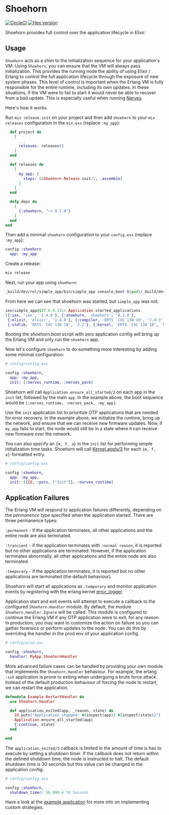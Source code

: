 # Shoehorn

[![CircleCI](https://circleci.com/gh/nerves-project/shoehorn.svg?style=svg)](https://circleci.com/gh/nerves-project/shoehorn)
[![Hex version](https://img.shields.io/hexpm/v/shoehorn.svg "Hex version")](https://hex.pm/packages/shoehorn)

Shoehorn provides full control over the application lifecycle in Elixir.

## Usage

`Shoehorn` acts as a shim to the initialization sequence for your application's
VM. Using `Shoehorn`, you can ensure that the VM will always pass initialization.
This provides the running node the ability of using Elixir / Erlang to control
the full application lifecycle through the exposure of new system phases.
This level of control is important when the Erlang VM is fully responsible
for the entire runtime, including its own updates. In these situations, if
the VM were to fail to start it would never be able to recover from a bad
update. This is especially useful when running [Nerves](https://nerves-project.org).

Here's how it works.

Run `mix release.init` on your project and then add `shoehorn` to your `mix
releases` configuration in the `mix.exs` (replace `:my_app`):

```elixir
  def project do
    [
      ...
      releases: releases()
    ]
  end

  def releases do
    [
      my_app: [
        steps: [&Shoehorn.Release.init/1, :assemble]
      ]
    ]
  end

  defp deps do
    [
      {:shoehorn, "~> 0.7.0"}
    ]
  end
end
```

Then add a minimal `shoehorn` configuration to your `config.exs` (replace
`:my_app`):

```elixir
config :shoehorn
  app: :my_app
```

Create a release:

```sh
mix release
```

Next, run your app using `shoehorn`:

```sh
_build/dev/rel/simple_app/bin/simple_app console_boot $(pwd)/_build/dev/rel/simple_app/bin/shoehorn
```

From here we can see that shoehorn was started, but `simple_app` was not.

```elixir
iex(simple_app@127.0.0.1)1> Application.started_applications
[{:iex, 'iex', '1.4.0'}, {:shoehorn, 'shoehorn', '0.1.0'},
 {:elixir, 'elixir', '1.4.0'}, {:compiler, 'ERTS  CXC 138 10', '7.0.3'},
 {:stdlib, 'ERTS  CXC 138 10', '3.2'}, {:kernel, 'ERTS  CXC 138 10', '5.1.1'}]
```

Booting the shoehorn.boot script with zero application config will bring up the
Erlang VM and only run the `shoehorn` app.

Now let's configure `shoehorn` to do something more interesting by adding some
minimal configuration:

```elixir
# config/config.exs

config :shoehorn,
  app: :my_app,
  init: [:nerves_runtime, :nerves_pack]
```

Shoehorn will call `Application.ensure_all_started/2` on each app in the `init`
list, followed by the main `app`. In the example above, the boot sequence would be
`[:nerves_runtime, :nerves_pack, :my_app]`.

Use the `init` application list to prioritize OTP applications that are needed for
error recovery. In the example above, we initialize the runtime, bring up the network,
and ensure that we can receive new firmware updates. Now, if `my_app` fails to start,
the node would still be in a state where it can receive new firmware over the network.

You can also specify an `{m, f, a}` in the `init` list for performing
simple initialization time tasks. Shoehorn will call [Kernel.apply/3](https://hexdocs.pm/elixir/Kernel.html#apply/3) for each `{m, f, a}`-formatted entry.

```elixir
# config/config.exs

config :shoehorn,
  app: :my_app,
  init: [{IO, :puts, ["Init"]}, :nerves_runtime]
```

## Application Failures

The Erlang VM will respond to application failures differently, depending on the
_permanence type_ specified when the application started. There are three permanence types:

  `:permanent` - if the application terminates, all other applications and the entire node
  are also terminated.

  `:transient` - if the application terminates with `:normal reason`, it is reported but no
  other applications are terminated. However, if the application terminates
  abnormally, all other applications and the entire node are also terminated.

  `:temporary` - if the application terminates, it is reported but no other applications are
  terminated (the default behaviour).

Shoehorn will start all applications as `:temporary` and monitor application
events by registering with the erlang kernel [error_logger](http://erlang.org/doc/man/error_logger.html).

Application start and exit events will attempt to execute a callback to the
configured `Shoehorn.Handler` module. By default, the module `Shoehorn.Handler.Ignore`
will be called. This module is configured to continue the Erlang VM if any OTP
application were to exit, for any reason. In production, you may want to customize
the action on failure so you can gather forensics or perform updates to the node.
You can do this by overriding the handler in the prod env of your application config.

```elixir
# config/prod.exs

config :shoehorn,
  handler: MyApp.ShoehornHandler
```

More advanced failure cases can be handled by providing your own module that implements
the `Shoehorn.Handler` behaviour. For example, the erlang `:ssh` application is prone to
exiting when undergoing a brute force attack. Instead of the default production behaviour of
forcing the node to restart, we can restart the application.

```elixir
defmodule Example.RestartHandler do
  use Shoehorn.Handler

  def application_exited(app, _reason, state) do
    IO.puts("Application stopped: #{inspect(app)} #{inspect(state)}")
    Application.ensure_all_started(app)
    {:continue, state}
  end

end
```

The `application_exited/3` callback is limited in the amount of time is has to execute by
setting a shutdown timer. If the callback does not return within the defined shutdown time,
the node is instructed to halt. The default shutdown time is 30 seconds but this value can
be changed in the application config:

```elixir
# config/config.exs

config :shoehorn,
  shutdown_timer: 50_000 # 50 Seconds
```

Have a look at the [example application](https://github.com/nerves-project/shoehorn/tree/main/example) for more info on implementing custom strategies.
